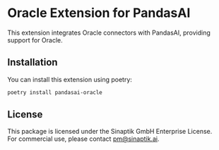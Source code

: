 # Oracle Extension for PandasAI

This extension integrates Oracle connectors with PandasAI, providing support for Oracle.

## Installation

You can install this extension using poetry:

```bash
poetry install pandasai-oracle
```

## License

This package is licensed under the Sinaptik GmbH Enterprise License.  
For commercial use, please contact [pm@sinaptik.ai](mailto:pm@sinaptik.ai).

